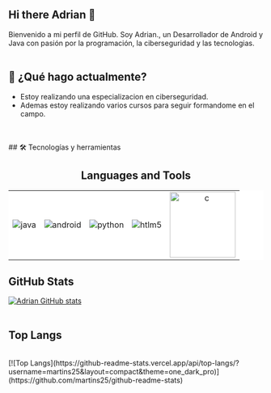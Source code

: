 ## Hi there Adrian 👋
Bienvenido a mi perfil de GitHub. Soy Adrian., un Desarrollador de Android y Java con pasión por la programación, la ciberseguridad y las tecnologias.
<br>
<br>
## 🚀 ¿Qué hago actualmente?
* Estoy realizando una especializacion en ciberseguridad.
* Ademas estoy realizando varios cursos para seguir formandome en el campo.
<br>
<br>
## 🛠️ Tecnologías y herramientas

<h2 align="center">Languages and Tools</h2>
<table border="0" style="background-color: white;">
  <tr>
    <td align="center"><img src="https://www.vectorlogo.zone/logos/java/java-ar21.svg" alt="java"></td>
    <td align="center"><img src="https://www.vectorlogo.zone/logos/android/android-ar21.svg" alt="android"></td>
    <td align="center"><img src="https://www.vectorlogo.zone/logos/python/python-horizontal.svg" alt="python" width=""></td>
    <td align="center"><img src="https://www.vectorlogo.zone/logos/w3_html5/w3_html5-ar21.svg" alt="htlm5"></td>
    <td align="center"><img src="https://upload.wikimedia.org/wikipedia/commons/1/18/C_Programming_Language.svg" alt="c" width="130"></td>
  </tr>
</table>


## GitHub Stats      
[![Adrian GitHub stats](https://github-readme-stats.vercel.app/api?username=martins25&theme=one_dark_pro)](https://github.com/martins25/github-readme-stats) 
<br>
<br>
## Top Langs
<br>
[![Top Langs](https://github-readme-stats.vercel.app/api/top-langs/?username=martins25&layout=compact&theme=one_dark_pro)](https://github.com/martins25/github-readme-stats)


<!--
**martins25/martins25** is a ✨ _special_ ✨ repository because its `README.md` (this file) appears on your GitHub profile.

Here are some ideas to get you started:

- 🔭 I’m currently working on ...
- 🌱 I’m currently learning ...
- 👯 I’m looking to collaborate on ...
- 🤔 I’m looking for help with ...
- 💬 Ask me about ...
- 📫 How to reach me: ...
- 😄 Pronouns: ...
- ⚡ Fun fact: ...
-->
